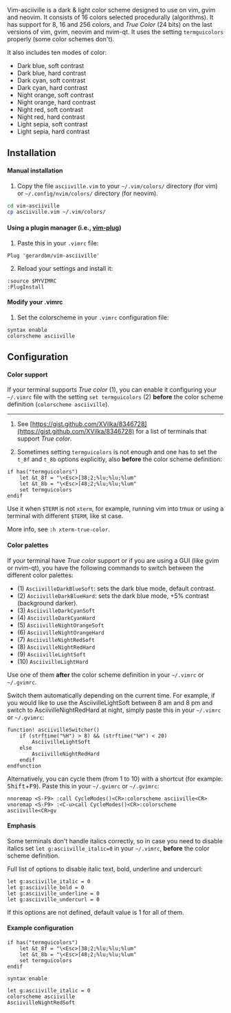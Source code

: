 Vim-asciiville is a dark & light color scheme designed to use on vim, gvim and neovim. It consists of 16 colors selected procedurally (algorithms). It has support for 8, 16 and 256 colors, and *True Color* (24 bits) on the last versions of vim, gvim, neovim and nvim-qt. It uses the setting `termguicolors` properly (some color schemes don't).

It also includes ten modes of color:
- Dark blue, soft contrast
- Dark blue, hard contrast
- Dark cyan, soft contrast
- Dark cyan, hard contrast
- Night orange, soft contrast
- Night orange, hard contrast
- Night red, soft contrast
- Night red, hard contrast
- Light sepia, soft contrast
- Light sepia, hard contrast

## Installation

#### Manual installation

1. Copy the file `asciiville.vim` to your `~/.vim/colors/` directory (for vim) or `~/.config/nvim/colors/` directory (for neovim).

```bash
cd vim-asciiville
cp asciiville.vim ~/.vim/colors/
```

#### Using a plugin manager (i.e., [vim-plug](https://github.com/junegunn/vim-plug))

1. Paste this in your `.vimrc` file:
```viml
Plug 'gerardbm/vim-asciiville'
```
2. Reload your settings and install it:
```viml
:source $MYVIMRC
:PlugInstall
```

#### Modify your .vimrc

1. Set the colorscheme in your `.vimrc` configuration file:
```viml
syntax enable
colorscheme asciiville
```

## Configuration

#### Color support

If your terminal supports *True color* (1), you can enable it configuring your `~/.vimrc` file with the setting `set termguicolors` (2) **before** the color scheme definition (`colorscheme asciiville`).

---

1. See [https://gist.github.com/XVilka/8346728](https://gist.github.com/XVilka/8346728) for a list of terminals that support *True color*.

2. Sometimes setting `termguicolors` is not enough and one has to set the `t_8f` and `t_8b` options explicitly, also **before** the color scheme definition:

```viml
if has("termguicolors")
	let &t_8f = "\<Esc>[38;2;%lu;%lu;%lum"
	let &t_8b = "\<Esc>[48;2;%lu;%lu;%lum"
	set termguicolors
endif
```

Use it when `$TERM` is not `xterm`, for example, running vim into tmux or using a terminal with different `$TERM`, like st case.

More info, see `:h xterm-true-color`.

#### Color palettes

If your terminal have *True color* support or if you are using a GUI (like gvim or nvim-qt), you have the following commands to switch between the different color palettes:

- (1) `AsciivilleDarkBlueSoft`: sets the dark blue mode, default contrast.
- (2) `AsciivilleDarkBlueHard`: sets the dark blue mode, +5% contrast (background darker).
- (3) `AsciivilleDarkCyanSoft`
- (4) `AsciivilleDarkCyanHard`
- (5) `AsciivilleNightOrangeSoft`
- (6) `AsciivilleNightOrangeHard`
- (7) `AsciivilleNightRedSoft`
- (8) `AsciivilleNightRedHard`
- (9) `AsciivilleLightSoft`
- (10) `AsciivilleLightHard`

Use one of them **after** the color scheme definition in your `~/.vimrc` or `~/.gvimrc`.

Switch them automatically depending on the current time. For example, if you would like to use the AsciivilleLightSoft between 8 am and 8 pm and switch to AsciivilleNightRedHard at night, simply paste this in your `~/.vimrc` or `~/.gvimrc`:

```viml
function! asciivilleSwitcher()
	if (strftime("%H") > 8) && (strftime("%H") < 20)
		AsciivilleLightSoft
	else
		AsciivilleNightRedHard
	endif
endfunction
```

Alternatively, you can cycle them (from 1 to  10) with a shortcut (for example: <kbd>Shift</kbd>+<kbd>F9</kbd>). Paste this in your `~/.gvimrc` or `~/.gvimrc`:

```viml
nnoremap <S-F9> :call CycleModes()<CR>:colorscheme asciiville<CR>
vnoremap <S-F9> :<C-u>call CycleModes()<CR>:colorscheme asciiville<CR>gv
```
#### Emphasis

Some terminals don't handle italics correctly, so in case you need to disable italics set `let g:asciiville_italic=0` in your `~/.vimrc`, **before** the color scheme definition.

Full list of options to disable italic text, bold, underline and undercurl:

```viml
let g:asciiville_italic = 0
let g:asciiville_bold = 0
let g:asciiville_underline = 0
let g:asciiville_undercurl = 0
```

If this options are not defined, default value is 1 for all of them.

#### Example configuration

```viml
if has("termguicolors")
	let &t_8f = "\<Esc>[38;2;%lu;%lu;%lum"
	let &t_8b = "\<Esc>[48;2;%lu;%lu;%lum"
	set termguicolors
endif

syntax enable

let g:asciiville_italic = 0
colorscheme asciiville
AsciivilleNightRedSoft
```
